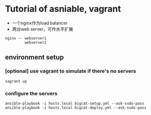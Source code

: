 # Tutorial of asniable, vagrant

* 一个nginx作为load balancer
* 两台web server，可作水平扩展

```
nginx -- webserver1
	     webserver2

```               



                       
## environment setup

### [optional] use vagrant to simulate if there's no servers

`vagrant up`

### configure the servers

```
ansible-playbook -i hosts.local bigcat-setup.yml --ask-sudo-pass
ansible-playbook -i hosts.local bigcat-deploy.yml --ask-sudo-pass
```